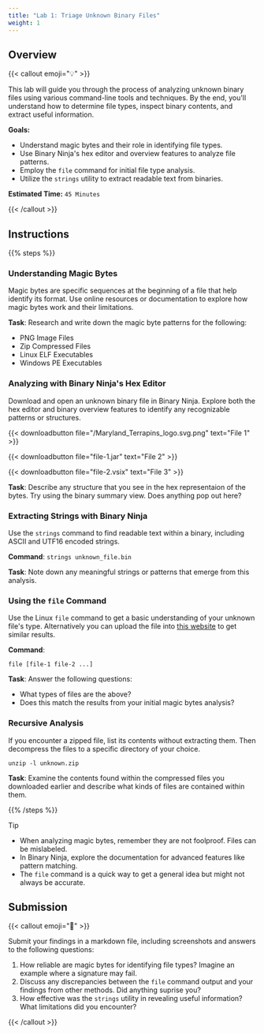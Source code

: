 ```yaml
---
title: "Lab 1: Triage Unknown Binary Files"
weight: 1
---
```


## Overview

{{< callout emoji="💡" >}}

This lab will guide you through the process of analyzing unknown binary files
using various command-line tools and techniques. By the end, you'll understand
how to determine file types, inspect binary contents, and extract useful
information.

**Goals:**

- Understand magic bytes and their role in identifying file types.
- Use Binary Ninja's hex editor and overview features to analyze file patterns.
- Employ the `file` command for initial file type analysis.
- Utilize the `strings` utility to extract readable text from binaries.

**Estimated Time:** `45 Minutes`

{{< /callout >}}

## Instructions

{{% steps %}}

### Understanding Magic Bytes

Magic bytes are specific sequences at the beginning of a file that help identify
its format. Use online resources or documentation to explore how magic bytes
work and their limitations.

**Task**: Research and write down the magic byte patterns for the following:

- PNG Image Files
- Zip Compressed Files
- Linux ELF Executables
- Windows PE Executables

### Analyzing with Binary Ninja's Hex Editor

Download and open an unknown binary file in Binary Ninja. Explore both the hex
editor and binary overview features to identify any recognizable patterns or
structures.

<!-- deno-fmt-ignore-start -->
{{< downloadbutton file="/Maryland_Terrapins_logo.svg.png" text="File 1" >}}
<!-- deno-fmt-ignore-end -->

{{< downloadbutton file="file-1.jar" text="File 2" >}}

{{< downloadbutton file="file-2.vsix" text="File 3" >}}

**Task**: Describe any structure that you see in the hex representaion of the
bytes. Try using the binary summary view. Does anything pop out here?

### Extracting Strings with Binary Ninja

Use the `strings` command to find readable text within a binary, including ASCII
and UTF16 encoded strings.

**Command**: `strings unknown_file.bin`

**Task**: Note down any meaningful strings or patterns that emerge from this
analysis.

### Using the `file` Command

Use the Linux `file` command to get a basic understanding of your unknown file's
type. Alternatively you can upload the file into
[this website](https://eakondratiev.github.io/file.htm) to get similar results.

**Command**:

```
file [file-1 file-2 ...]
```

**Task**: Answer the following questions:

- What types of files are the above?
- Does this match the results from your initial magic bytes analysis?

### Recursive Analysis

If you encounter a zipped file, list its contents without extracting them. Then
decompress the files to a specific directory of your choice.

```
unzip -l unknown.zip
```

**Task**: Examine the contents found within the compressed files you downloaded
earlier and describe what kinds of files are contained within them.

{{% /steps %}}

> [!TIP]
>
> - When analyzing magic bytes, remember they are not foolproof. Files can be
>   mislabeled.
> - In Binary Ninja, explore the documentation for advanced features like
>   pattern matching.
> - The `file` command is a quick way to get a general idea but might not always
>   be accurate.

## Submission

{{< callout emoji="📝" >}}

Submit your findings in a markdown file, including screenshots and answers to
the following questions:

1. How reliable are magic bytes for identifying file types? Imagine an example
   where a signature may fail.
1. Discuss any discrepancies between the `file` command output and your findings
   from other methods. Did anything suprise you?
1. How effective was the `strings` utility in revealing useful information? What
   limitations did you encounter?

{{< /callout >}}
